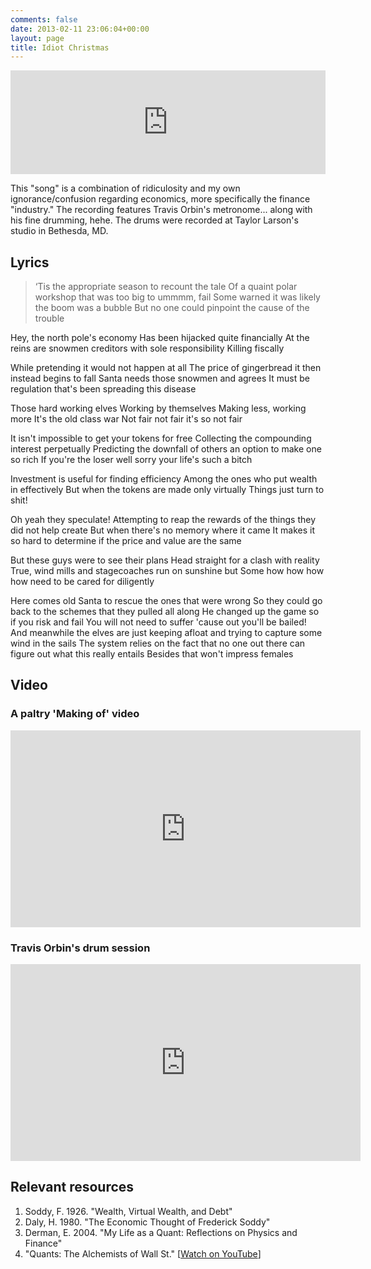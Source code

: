 ```yaml
---
comments: false
date: 2013-02-11 23:06:04+00:00
layout: page
title: Idiot Christmas
---
```


<iframe width="100%" height="166" scrolling="no" frameborder="no" src="https://w.soundcloud.com/player/?url=https%3A//api.soundcloud.com/tracks/9996383&amp;color=ff5500&amp;auto_play=false&amp;hide_related=false&amp;show_comments=true&amp;show_user=true&amp;show_reposts=false"></iframe>

This "song" is a combination of ridiculosity and my own ignorance/confusion
regarding economics, more specifically the finance "industry." The recording
features Travis Orbin's metronome... along with his fine drumming, hehe. The
drums were recorded at Taylor Larson's studio in Bethesda, MD.


## Lyrics

>‘Tis the appropriate season to recount the tale
Of a quaint polar workshop that was too big to ummmm, fail
Some warned it was likely the boom was a bubble
But no one could pinpoint the cause of the trouble
>
Hey, the north pole's economy
Has been hijacked quite financially
At the reins are snowmen creditors with sole responsibility
Killing fiscally
>
While pretending it would not happen at all
The price of gingerbread it then instead begins to fall
Santa needs those snowmen and agrees
It must be regulation that's been spreading this disease
>
Those hard working elves
Working by themselves
Making less, working more
It's the old class war
Not fair not fair it's so not fair
>
It isn't impossible to get your tokens for free
Collecting the compounding interest perpetually
Predicting the downfall of others an option to make one so rich
If you're the loser well sorry your life's such a bitch
>
Investment is useful for finding efficiency
Among the ones who put wealth in effectively
But when the tokens are made only virtually
Things just turn to shit!
>
Oh yeah they speculate!
Attempting to reap the rewards of the things they did not help create
But when there's no memory where it came
It makes it so hard to determine if the price and value are the same
>
But these guys were to see their plans
Head straight for a clash with reality
True, wind mills and stagecoaches run on sunshine but
Some how how how how need to be cared for diligently
>
Here comes old Santa to rescue the ones that were wrong
So they could go back to the schemes that they pulled all along
He changed up the game so if you risk and fail
You will not need to suffer 'cause out you'll be bailed!
And meanwhile the elves are just keeping afloat and trying to capture some wind in the sails
The system relies on the fact that no one out there can figure out what this really entails
Besides that won't impress females


## Video

### A paltry 'Making of' video

<iframe width="560" height="315" src="https://www.youtube.com/embed/yzHIPG2VPoc" frameborder="0" allowfullscreen></iframe>


### Travis Orbin's drum session

<iframe width="560" height="315" src="https://www.youtube.com/embed/_h7el40iZl8" frameborder="0" allowfullscreen></iframe>


## Relevant resources

1. Soddy, F. 1926. "Wealth, Virtual Wealth, and Debt"
2. Daly, H. 1980. "The Economic Thought of Frederick Soddy"
3. Derman, E. 2004. "My Life as a Quant: Reflections on Physics and Finance"
4. "Quants: The Alchemists of Wall St." [[Watch on YouTube](http://youtube.com/watch?v=ed2FWNWwE3I)]
